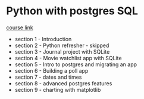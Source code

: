 # Python with postgres SQL


[course link](https://www.udemy.com/course/complete-python-postgresql-database-course)

- section 1 - Introduction
- section 2 - Python refresher - skipped
- section 3 - Journal project with SQLite
- section 4 - Movie watchlist app with SQLite
- section 5 - Intro to postgres and migrating an app
- section 6 - Building a poll app
- section 7 - dates and times
- section 8 - advanced postgres features
- section 9 - charting with matplotlib